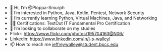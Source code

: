 - 👋 Hi, I’m @Ploppa-Smurph
- 👀 I’m interested in Python, Java, Kotlin, Pentest, Network Security
- 🌱 I’m currently learning Python, Virtual Machines, Java, and Networking
- 🐱‍🏍 Certifications: TestOut IT Fundamental Pro Certification
- 💞️ I’m looking to collaborate on my studies
- Flickr: https://www.flickr.com/photos/195704163@N06/
- Linkedin: https://www.linkedin.com/in/j-s-walley/
- 📫 How to reach me jeffreywalley@student.bpcc.edu

<!---
Ploppa-Smurph/Ploppa-Smurph is a ✨ special ✨ repository because its `README.md` (this file) appears on your GitHub profile.
You can click the Preview link to take a look at your changes.
--->
